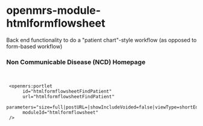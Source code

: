 openmrs-module-htmlformflowsheet
================================

Back end functionality to do a "patient chart"-style workflow (as opposed to form-based workflow)


<!--    
       This is a template for what you can put into the role-based homepage module
       to create htmlformflowsheet-based apps.  This is dependent on the global property 
       htmlformflowsheet.programConfigurationMap
       which must be set correctly for this to work.
-->

<!-- Set whatever title you want -->
<h3>Non Communicable Disease (NCD) Homepage</h3><br/>

<!--  Here, you must  set two properties.  

       First, where you see program=5,6 change these values to all of the programs
       in the global property htmlformflowsheet.programConfigurationMap for which you want this role to be able to 
       access the homepage.  You *can't* add properties here that aren't pre-configured in the global property - they 
       won't work.

       Second, where you see createPatientFormId=16, change this value to the formId (found under Admin/Manage
       Forms) of the create patient htmlform that you'd like to use for this program.  If you do not wish for this role
       to be able to use the 'create patient' dialogues, you can leave this parameter out, but you will see a benign 
       error message instead.
-->

     <openmrs:portlet 
          id="htmlformflowsheetFindPatient" 
          url="htmlformflowsheetFindPatient" 
          parameters="size=full|postURL=|showIncludeVoided=false|viewType=shortEdit|program=5,6|createPatientFormId=16" 
          moduleId="htmlformflowsheet"
     />

